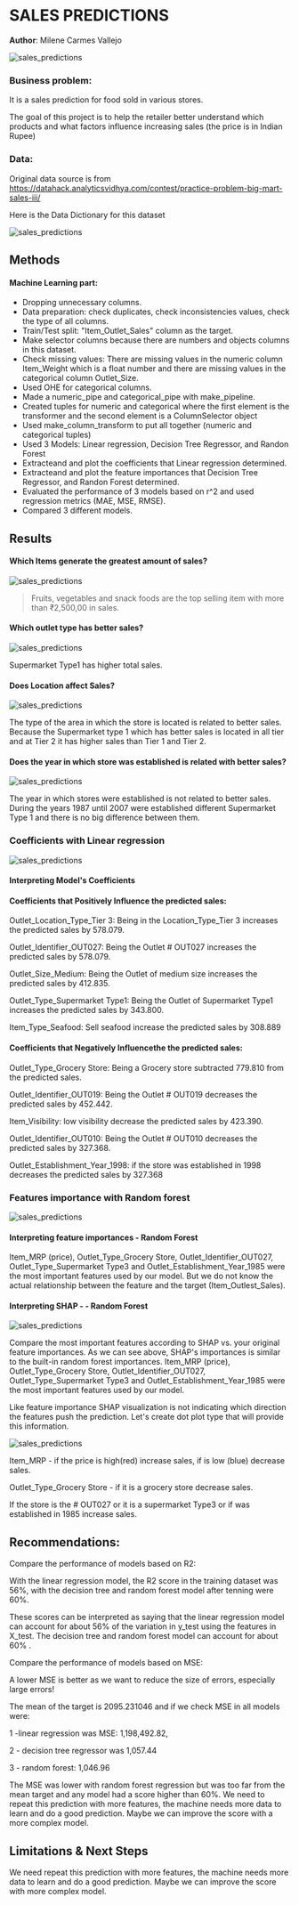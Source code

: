 
# SALES PREDICTIONS 

**Author**: Milene Carmes Vallejo 

![sales_predictions](market.jpg)

### Business problem:

It is a sales prediction for food sold in various stores.

The goal of this project is to help the retailer better understand which products and what factors influence increasing sales (the price is in Indian Rupee)


### Data:
Original data source is from https://datahack.analyticsvidhya.com/contest/practice-problem-big-mart-sales-iii/

Here is the Data Dictionary for this dataset

![sales_predictions](Picture1.png)



## Methods

#### Machine Learning part: 

- Dropping unnecessary columns.
- Data preparation: check duplicates, check inconsistencies values, check the type of all columns. 
- Train/Test split: "Item_Outlet_Sales" column as the target.
- Make selector columns because there are numbers and objects columns in this dataset.
- Check missing values: There are missing values in the numeric column Item_Weight which is a float number and there are missing values in the categorical column Outlet_Size. 
- Used OHE for categorical columns. 
- Made a numeric_pipe and categorical_pipe with make_pipeline. 
- Created tuples for numeric and categorical where the first element is the transformer and the second element is a ColumnSelector object
- Used make_column_transform to put all together (numeric and categorical tuples)
- Used 3 Models:  Linear regression, Decision Tree Regressor, and Randon Forest 
- Extracteand and plot the coefficients that Linear regression determined.
- Extracteand and plot the feature importances that Decision Tree Regressor, and Randon Forest determined. 
- Evaluated the performance of 3 models based on r^2 and used regression metrics (MAE, MSE, RMSE).
- Compared 3 different models. 


## Results


#### Which Items generate the greatest amount of sales?
![sales_predictions](item_type_week17.png)

> Fruits, vegetables and snack foods are the top selling item with more than ₹2,500,00 in sales.

#### Which outlet type has better sales?
![sales_predictions](outlet_type_week17.png)

Supermarket Type1 has higher total sales.


#### Does Location affect Sales?
![sales_predictions](location.png)

The type of the area in which the store is located is related to better sales. Because the Supermarket type 1 which has better sales is located in all tier and at Tier 2 it has higher sales than Tier 1 and Tier 2.

#### Does the year in which store was established is related with better sales?
![sales_predictions](year_week17.png)

The year in which stores were established is not related to better sales. During the years 1987 until 2007 were established different Supermarket Type 1 and there is no big difference between them.


### Coefficients with Linear regression

![sales_predictions](linreg_week17_coeff.png)

#### Interpreting Model's Coefficients

#### Coefficients that Positively Influence the predicted sales:
Outlet_Location_Type_Tier 3: Being in the Location_Type_Tier 3 increases the predicted sales by 578.079.

Outlet_Identifier_OUT027: Being the Outlet # OUT027 increases the predicted sales by 578.079.

Outlet_Size_Medium: Being the Outlet of medium size increases the predicted sales by 412.835.

Outlet_Type_Supermarket Type1: Being the Outlet of Supermarket Type1 increases the predicted sales by 343.800.

Item_Type_Seafood: Sell seafood increase the predicted sales by 308.889

#### Coefficients that Negatively Influencethe the predicted sales:

Outlet_Type_Grocery Store: Being a Grocery store subtracted 779.810 from the predicted sales.

Outlet_Identifier_OUT019: Being the Outlet # OUT019 decreases the predicted sales by 452.442.

Item_Visibility: low visibility decrease the predicted sales by 423.390.

Outlet_Identifier_OUT010: Being the Outlet # OUT010 decreases the predicted sales by 327.368.

Outlet_Establishment_Year_1998: if the store was established in 1998 decreases the predicted sales by 327.368


### Features importance with Random forest

![sales_predictions](rand_forest_important_feature_week17.png)

#### Interpreting feature importances - Random Forest

Item_MRP (price), Outlet_Type_Grocery Store, Outlet_Identifier_OUT027, Outlet_Type_Supermarket Type3 and Outlet_Establishment_Year_1985 were the most important features used by our model. But we do not know the actual relationship between the feature and the target (Item_Outlest_Sales).

#### Interpreting SHAP - - Random Forest

![sales_predictions](summary_barplot_rf.png)

Compare the most important features according to SHAP vs. your original feature importances.
As we can see above, SHAP's importances is similar to the built-in random forest importances. Item_MRP (price), Outlet_Type_Grocery Store, Outlet_Identifier_OUT027, Outlet_Type_Supermarket Type3 and Outlet_Establishment_Year_1985 were the most important features used by our model.

Like feature importance SHAP visualization is not indicating which direction the features push the prediction. Let's create dot plot type that will provide this information.

![sales_predictions](summary_plot_rf.png)

Item_MRP - if the price is high(red) increase sales, if is low (blue) decrease sales.

Outlet_Type_Grocery Store - if it is a grocery store decrease sales.

If the store is the # OUT027 or it is a supermarket Type3 or if was established in 1985 increase sales.


## Recommendations:

Compare the performance of models based on R2:

With the linear regression model, the R2 score in the training dataset was 56%, with the decision tree and random forest model after tenning were 60%.

These scores can be interpreted as saying that the linear regression model can account for about 56% of the variation in y_test using the features in X_test. The decision tree and random forest model can account for about 60% .

Compare the performance of models based on MSE:


A lower MSE is better as we want to reduce the size of errors, especially large errors!

The mean of the target is 2095.231046 and if we check MSE in all models were:

1 -linear regression was MSE: 1,198,492.82,

2 - decision tree regressor was 1,057.44

3 - random forest: 1,046.96

The MSE was lower with random forest regression but was too far from the mean target and any model had a score higher than 60%. We need to repeat this prediction with more features, the machine needs more data to learn and do a good prediction. Maybe we can improve the score with a more complex model.


## Limitations & Next Steps

We need repeat this prediction with more features, the machine needs more data to learn and do a good prediction. Maybe we can improve the score with more complex model. 



